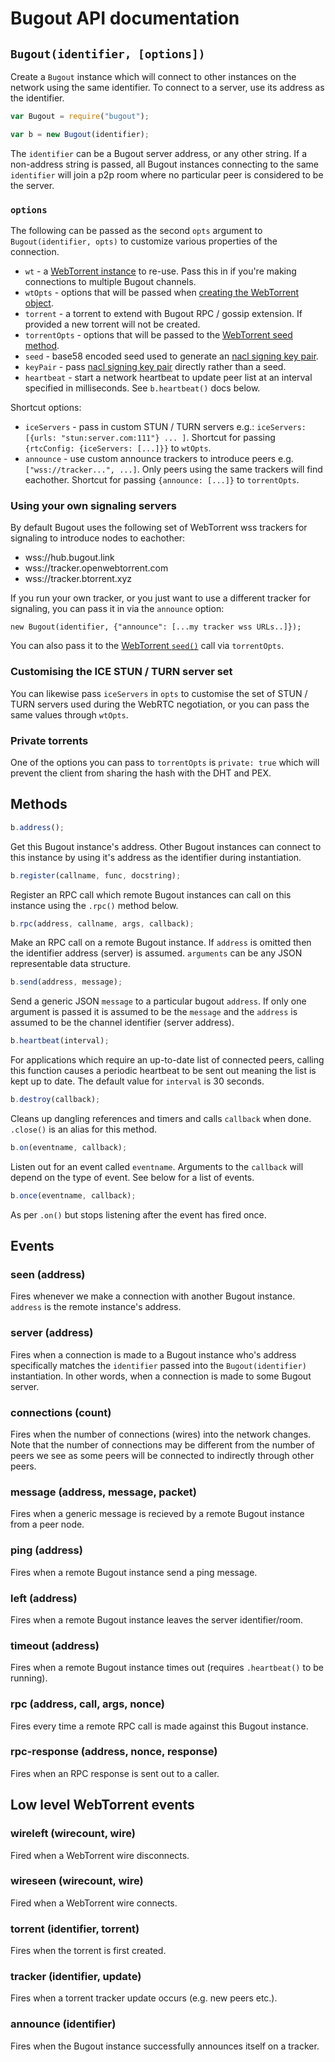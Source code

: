 # Bugout API documentation

## `Bugout(identifier, [options])`

Create a `Bugout` instance which will connect to other instances on the network using the same identifier. To connect to a server, use its address as the identifier.

```javascript
var Bugout = require("bugout");

var b = new Bugout(identifier);
```

The `identifier` can be a Bugout server address, or any other string. If a non-address string is passed, all Bugout instances connecting to the same `identifier` will join a p2p room where no particular peer is considered to be the server.

### `options`

The following can be passed as the second `opts` argument to `Bugout(identifier, opts)` to customize various properties of the connection.

 * `wt` - a [WebTorrent instance](https://webtorrent.io/docs) to re-use. Pass this in if you're making connections to multiple Bugout channels.
 * `wtOpts` - options that will be passed when [creating the WebTorrent object](https://github.com/webtorrent/webtorrent/blob/master/docs/api.md#client--new-webtorrentopts).
 * `torrent` - a torrent to extend with Bugout RPC / gossip extension. If provided a new torrent will not be created.
 * `torrentOpts` - options that will be passed to the [WebTorrent seed method](https://github.com/webtorrent/webtorrent/blob/master/docs/api.md#clientseedinput-opts-function-onseed-torrent-).
 * `seed` - base58 encoded seed used to generate an [nacl signing key pair](https://github.com/dchest/tweetnacl-js#signatures).
 * `keyPair` - pass [nacl signing key pair](https://github.com/dchest/tweetnacl-js#signatures) directly rather than a seed.
 * `heartbeat` - start a network heartbeat to update peer list at an interval specified in milliseconds. See `b.heartbeat()` docs below.

Shortcut options:

 * `iceServers` - pass in custom STUN / TURN servers e.g.: `iceServers: [{urls: "stun:server.com:111"} ... ]`. Shortcut for passing `{rtcConfig: {iceServers: [...]}}` to `wtOpts`.
 * `announce` - use custom announce trackers to introduce peers e.g. `["wss://tracker...", ...]`. Only peers using the same trackers will find eachother. Shortcut for passing `{announce: [...]}` to `torrentOpts`.

### Using your own signaling servers

By default Bugout uses the following set of WebTorrent wss trackers for signaling to introduce nodes to eachother:

 * wss://hub.bugout.link
 * wss://tracker.openwebtorrent.com
 * wss://tracker.btorrent.xyz

If you run your own tracker, or you just want to use a different tracker for signaling, you can pass it in via the `announce` option:

```
new Bugout(identifier, {"announce": [...my tracker wss URLs..]});
```

You can also pass it to the [WebTorrent `seed()`](https://github.com/webtorrent/webtorrent/blob/master/docs/api.md#clientseedinput-opts-function-onseed-torrent-) call via `torrentOpts`.

### Customising the ICE STUN / TURN server set

You can likewise pass `iceServers` in `opts` to customise the set of STUN / TURN servers used during the WebRTC negotiation, or you can pass the same values through `wtOpts`.

### Private torrents

One of the options you can pass to `torrentOpts` is `private: true` which will prevent the client from sharing the hash with the DHT and PEX.

## Methods

```javascript
b.address();
```

Get this Bugout instance's address. Other Bugout instances can connect to this instance by using it's address as the identifier during instantiation.

```javascript
b.register(callname, func, docstring);
```

Register an RPC call which remote Bugout instances can call on this instance using the `.rpc()` method below.

```javascript
b.rpc(address, callname, args, callback);
```

Make an RPC call on a remote Bugout instance. If `address` is omitted then the identifier address (server) is assumed. `arguments` can be any JSON representable data structure.

```javascript
b.send(address, message);
```

Send a generic JSON `message` to a particular bugout `address`. If only one argument is passed it is assumed to be the `message` and the `address` is assumed to be the channel identifier (server address).

```javascript
b.heartbeat(interval);
```

For applications which require an up-to-date list of connected peers, calling this function causes a periodic heartbeat to be sent out meaning the list is kept up to date. The default value for `interval` is 30 seconds.

```javascript
b.destroy(callback);
```

Cleans up dangling references and timers and calls `callback` when done. `.close()` is an alias for this method.

```javascript
b.on(eventname, callback);
```

Listen out for an event called `eventname`. Arguments to the `callback` will depend on the type of event. See below for a list of events.

```javascript
b.once(eventname, callback);
```

As per `.on()` but stops listening after the event has fired once.

## Events

### seen (address)

Fires whenever we make a connection with another Bugout instance. `address` is the remote instance's address.

### server (address)

Fires when a connection is made to a Bugout instance who's address specifically matches the `identifier` passed into the `Bugout(identifier)` instantiation. In other words, when a connection is made to some Bugout server.

### connections (count)

Fires when the number of connections (wires) into the network changes. Note that the number of connections may be different from the number of peers we see as some peers will be connected to indirectly through other peers.

### message (address, message, packet)

Fires when a generic message is recieved by a remote Bugout instance from a peer node.

### ping (address)

Fires when a remote Bugout instance send a ping message.

### left (address)

Fires when a remote Bugout instance leaves the server identifier/room.

### timeout (address)

Fires when a remote Bugout instance times out (requires `.heartbeat()` to be running).

### rpc (address, call, args, nonce)

Fires every time a remote RPC call is made against this Bugout instance.

### rpc-response (address, nonce, response)

Fires when an RPC response is sent out to a caller.

## Low level WebTorrent events

### wireleft (wirecount, wire)

Fired when a WebTorrent wire disconnects.

### wireseen (wirecount, wire)

Fired when a WebTorrent wire connects.

### torrent (identifier, torrent)

Fires when the torrent is first created.

### tracker (identifier, update)

Fires when a torrent tracker update occurs (e.g. new peers etc.).

### announce (identifier)

Fires when the Bugout instance successfully announces itself on a tracker.
